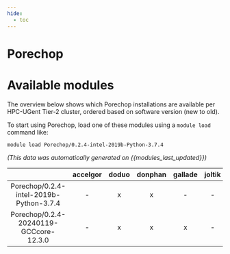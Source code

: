 ```yaml
---
hide:
  - toc
---
```


Porechop
========

# Available modules


The overview below shows which Porechop installations are available per HPC-UGent Tier-2 cluster, ordered based on software version (new to old).

To start using Porechop, load one of these modules using a `module load` command like:

```shell
module load Porechop/0.2.4-intel-2019b-Python-3.7.4
```

*(This data was automatically generated on {{modules_last_updated}})*  

| |accelgor|doduo|donphan|gallade|joltik|shinx|skitty|
| :---: | :---: | :---: | :---: | :---: | :---: | :---: | :---: |
|Porechop/0.2.4-intel-2019b-Python-3.7.4|-|x|x|-|-|-|-|
|Porechop/0.2.4-20240119-GCCcore-12.3.0|-|x|x|x|-|x|x|
